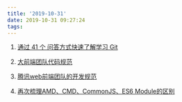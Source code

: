 ```yaml
---
title: '2019-10-31'
date: 2019-10-31 09:27:24
tags:
---
```


1. [通过 41 个 问答方式快速了解学习 Git](https://juejin.im/post/5dba2249f265da4cef190484)

2. [大前端团队代码规范](https://juejin.im/post/5db919816fb9a020333c362f)

3. [腾讯web前端团队的开发规范](http://alloyteam.github.io/CodeGuide/)

4. [再次梳理AMD、CMD、CommonJS、ES6 Module的区别](https://juejin.im/post/5db95e3a6fb9a020704bcd8d)